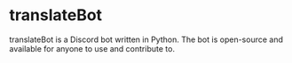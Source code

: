 # translateBot
translateBot is a Discord bot written in Python. The bot is open-source and available for anyone to use and contribute to.
